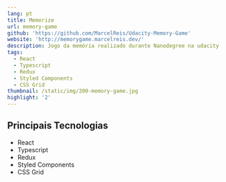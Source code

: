 ```yaml
---
lang: pt
title: Memorize
url: memory-game
github: 'https://github.com/MarcelReis/Udacity-Memory-Game'
website: 'http://memorygame.marcelreis.dev/'
description: Jogo da memória realizado durante Nanodegree na udacity
tags:
  - React
  - Typescript
  - Redux
  - Styled Components
  - CSS Grid
thumbnail: /static/img/200-memory-game.jpg
highlight: '2'
---
```

## Principais Tecnologias
* React 
* Typescript
* Redux
* Styled Components
* CSS Grid
